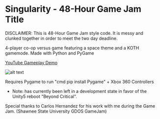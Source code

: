 # Singularity - 48-Hour Game Jam Title

DISCLAIMER: This is 48-Hour Game Jam style code. It is messy and clunked together in order to meet the two day deadline.

4-player co-op versus game featuring a space theme and a KOTH gamemode. Made with Python and PyGame

[YouTube Gameplay Demo](https://youtu.be/vtN9hDAGOEE)

![alt text](https://raw.githubusercontent.com/DaltonFox/Singularity/master/GitContent/Image_menu.png)

Requires Pygame to run "cmd pip install Pygame" + Xbox 360 Controllers
- Note: has currently been left in a development state in favor of the Unity5 reboot "Beyond Critical".

Special thanks to Carlos Hernandez for his work with me during the Game Jam. (Shawnee State University GDOS GameJam)
